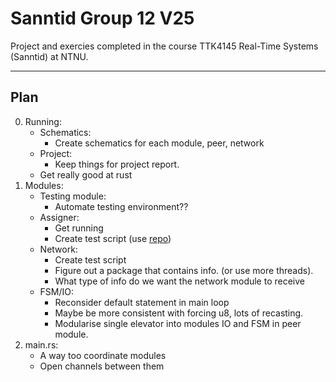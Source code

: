 # Sanntid Group 12 V25

Project and exercies completed in the course TTK4145 Real-Time Systems (Sanntid) at NTNU.

---

## Plan
0. Running:
    - Schematics:
        - Create schematics for each module, peer, network
    - Project:
        - Keep things for project report.
    - Get really good at rust
1. Modules:
    - Testing module:
        - Automate testing environment??
    - Assigner: 
        - Get running
        - Create test script (use [repo](https://github.com/TTK4145/Project-resources))
    - Network:
        - Create test script
        - Figure out a package that contains info. (or use more threads).
        - What type of info do we want the network module to receive
    - FSM/IO:
        - Reconsider default statement in main loop
        - Maybe be more consistent with forcing u8, lots of recasting.
        - Modularise single elevator into modules IO and FSM in peer module.
2. main.rs:
    - A way too coordinate modules
    - Open channels between them
